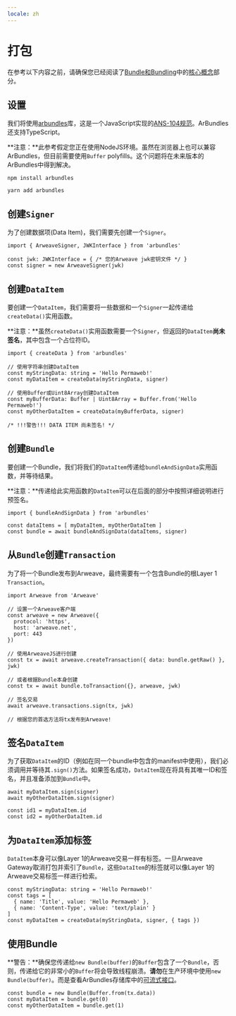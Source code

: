 ```yaml
---
locale: zh
---
```

# 打包

在参考以下内容之前，请确保您已经阅读了[Bundle和Bundling](/concepts/bundles.md)中的[核心概念](/concepts/)部分。

## 设置

我们将使用[arbundles](https://github.com/bundlr-Network/arbundles)库，这是一个JavaScript实现的[ANS-104规范](https://github.com/ArweaveTeam/arweave-standards/blob/master/ans/ANS-104.md)。ArBundles还支持TypeScript。

**注意：**此参考假定您正在使用NodeJS环境。虽然在浏览器上也可以兼容ArBundles，但目前需要使用`Buffer` polyfills。这个问题将在未来版本的ArBundles中得到解决。

<CodeGroup>
  <CodeGroupItem title="NPM">

```console
npm install arbundles
```

  </CodeGroupItem>
  <CodeGroupItem title="YARN">

```console
yarn add arbundles
```

  </CodeGroupItem>
</CodeGroup>

## 创建`Signer`

为了创建数据项(Data Item)，我们需要先创建一个`Signer`。

<CodeGroup>
  <CodeGroupItem title="TS">

```ts:no-line-numbers
import { ArweaveSigner, JWKInterface } from 'arbundles'

const jwk: JWKInterface = { /* 您的Arweave jwk密钥文件 */ }
const signer = new ArweaveSigner(jwk)
```

  </CodeGroupItem>
</CodeGroup>

## 创建`DataItem`

要创建一个`DataItem`，我们需要将一些数据和一个`Signer`一起传递给`createData()`实用函数。

**注意：**虽然`createData()`实用函数需要一个`Signer`，但返回的`DataItem`**尚未签名**，其中包含一个占位符ID。

<CodeGroup>
  <CodeGroupItem title="TS">

```ts:no-line-numbers
import { createData } from 'arbundles'

// 使用字符串创建DataItem
const myStringData: string = 'Hello Permaweb!'
const myDataItem = createData(myStringData, signer)

// 使用Buffer或Uint8Array创建DataItem
const myBufferData: Buffer | Uint8Array = Buffer.from('Hello Permaweb!')
const myOtherDataItem = createData(myBufferData, signer)

/* !!!警告!!! DATA ITEM 尚未签名! */
```

  </CodeGroupItem>
</CodeGroup>

## 创建`Bundle`

要创建一个Bundle，我们将我们的`DataItem`传递给`bundleAndSignData`实用函数，并等待结果。

**注意：**传递给此实用函数的`DataItem`可以在后面的部分中按照详细说明进行预签名。

<CodeGroup>
  <CodeGroupItem title="TS">

```ts:no-line-numbers
import { bundleAndSignData } from 'arbundles'

const dataItems = [ myDataItem, myOtherDataItem ]
const bundle = await bundleAndSignData(dataItems, signer)
```

  </CodeGroupItem>
</CodeGroup>

## 从`Bundle`创建`Transaction`

为了将一个Bundle发布到Arweave，最终需要有一个包含Bundle的根Layer 1 `Transaction`。

<CodeGroup>
  <CodeGroupItem title="TS">

```ts:no-line-numbers
import Arweave from 'Arweave'

// 设置一个Arweave客户端
const arweave = new Arweave({
  protocol: 'https',
  host: 'arweave.net',
  port: 443
})

// 使用ArweaveJS进行创建
const tx = await arweave.createTransaction({ data: bundle.getRaw() }, jwk)

// 或者根据Bundle本身创建
const tx = await bundle.toTransaction({}, arweave, jwk)

// 签名交易
await arweave.transactions.sign(tx, jwk)

// 根据您的首选方法将tx发布到Arweave!
```

  </CodeGroupItem>
</CodeGroup>

## 签名`DataItem`

为了获取`DataItem`的ID（例如在同一个bundle中包含的manifest中使用），我们必须调用并等待其`.sign()`方法。如果签名成功，`DataItem`现在将具有其唯一ID和签名，并且准备添加到`Bundle`中。

<CodeGroup>
  <CodeGroupItem title="TS">

```ts:no-line-numbers
await myDataItem.sign(signer)
await myOtherDataItem.sign(signer)

const id1 = myDataItem.id
const id2 = myOtherDataItem.id
```

  </CodeGroupItem>
</CodeGroup>

## 为`DataItem`添加标签

`DataItem`本身可以像Layer 1的Arweave交易一样有标签。一旦Arweave Gateway取消打包并索引了`Bundle`，这些`DataItem`的标签就可以像Layer 1的Arweave交易标签一样进行检索。

<CodeGroup>
  <CodeGroupItem title="TS">

```ts:no-line-numbers
const myStringData: string = 'Hello Permaweb!'
const tags = [
  { name: 'Title', value: 'Hello Permaweb' },
  { name: 'Content-Type', value: 'text/plain' }
]
const myDataItem = createData(myStringData, signer, { tags })
```

  </CodeGroupItem>
</CodeGroup>

## 使用Bundle

**警告：**确保您传递给`new Bundle(buffer)`的`Buffer`包含了一个`Bundle`，否则，传递给它的非常小的`Buffer`将会导致线程崩溃。**请勿**在生产环境中使用`new Bundle(buffer)`。而是查看ArBundles存储库中的[可流式接口](https://github.com/Bundlr-Network/arbundles/blob/master/src/stream)。

<CodeGroup>
  <CodeGroupItem title="TS">

```ts:no-line-numbers
const bundle = new Bundle(Buffer.from(tx.data))
const myDataItem = bundle.get(0)
const myOtherDataItem = bundle.get(1)
```

  </CodeGroupItem>
</CodeGroup>